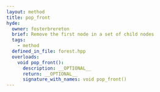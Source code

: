 ```yaml
---
layout: method
title: pop_front
hyde:
  owner: fosterbrereton
  brief: Remove the first node in a set of child nodes
  tags:
    - method
  defined_in_file: forest.hpp
  overloads:
    void pop_front():
      description: __OPTIONAL__
      return: __OPTIONAL__
      signature_with_names: void pop_front()
---
```

